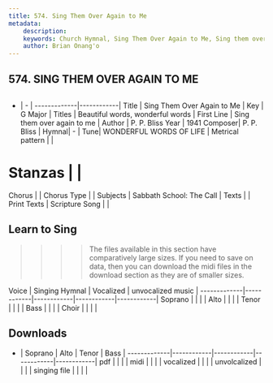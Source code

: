 ```yaml
---
title: 574. Sing Them Over Again to Me
metadata:
    description: 
    keywords: Church Hymnal, Sing Them Over Again to Me, Sing them over again to me , Beautiful words, wonderful words 
    author: Brian Onang'o
---
```



## 574. SING THEM OVER AGAIN TO ME

```txt

```

- |   -  |
-------------|------------|
Title | Sing Them Over Again to Me |
Key | G Major |
Titles | Beautiful words, wonderful words  |
First Line | Sing them over again to me  |
Author | P. P. Bliss
Year | 1941
Composer| P. P. Bliss |
Hymnal|  - |
Tune| WONDERFUL WORDS OF LIFE |
Metrical pattern | |
# Stanzas |  |
Chorus |  |
Chorus Type |  |
Subjects | Sabbath School: The Call |
Texts |  |
Print Texts | 
Scripture Song |  |
  
## Learn to Sing

>>>> The files available in this section have comparatively large sizes. If you need to save on data, then you can download the midi files in the download section as they are of smaller sizes.

Voice |  Singing Hymnal | Vocalized | unvocalized music |
-------------|------------|------------|------------|------------|
Soprano | | | |
Alto | | | |
Tenor | | | |
Bass | | | |
Choir | | | |

## Downloads

- |  Soprano | Alto | Tenor | Bass |
-------------|------------|------------|------------|------------|
pdf | | | |
midi | | | |
vocalized | | | |
unvolcalized | | | |
singing file | | | |
  